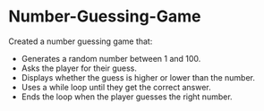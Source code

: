 # Number-Guessing-Game

Created a number guessing game that:
- Generates a random number between 1 and 100.
- Asks the player for their guess.
- Displays whether the guess is higher or lower than the number.
- Uses a while loop until they get the correct answer.
- Ends the loop when the player guesses the right number.
